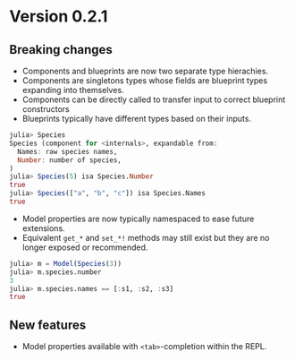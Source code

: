 # Version 0.2.1

## Breaking changes

- Components and blueprints are now two separate type hierachies.
- Components are singletons types
  whose fields are blueprint types expanding into themselves.
- Components can be directly called
  to transfer input to correct blueprint constructors
- Blueprints typically have different types based on their inputs.

```jl
julia> Species
Species (component for <internals>, expandable from:
  Names: raw species names,
  Number: number of species,
)
julia> Species(5) isa Species.Number
true
julia> Species(["a", "b", "c"]) isa Species.Names
true
```

- Model properties are now typically namespaced to ease future extensions.
- Equivalent `get_*` and `set_*!` methods may still exist
  but they are no longer exposed or recommended.
```jl
julia> m = Model(Species(3))
julia> m.species.number
3
julia> m.species.names == [:s1, :s2, :s3]
true
```

## New features

- Model properties available with `<tab>`-completion within the REPL.
